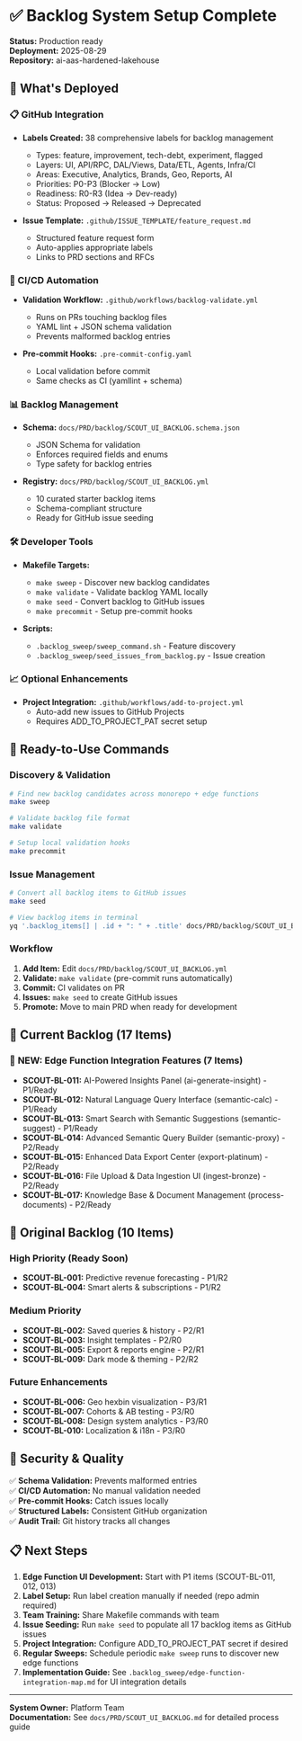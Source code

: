 # ✅ Backlog System Setup Complete

**Status:** Production ready  
**Deployment:** 2025-08-29  
**Repository:** ai-aas-hardened-lakehouse

## 🎯 What's Deployed

### 📋 GitHub Integration
- **Labels Created:** 38 comprehensive labels for backlog management
  - Types: feature, improvement, tech-debt, experiment, flagged
  - Layers: UI, API/RPC, DAL/Views, Data/ETL, Agents, Infra/CI
  - Areas: Executive, Analytics, Brands, Geo, Reports, AI
  - Priorities: P0-P3 (Blocker → Low)
  - Readiness: R0-R3 (Idea → Dev-ready)
  - Status: Proposed → Released → Deprecated

- **Issue Template:** `.github/ISSUE_TEMPLATE/feature_request.md`
  - Structured feature request form
  - Auto-applies appropriate labels
  - Links to PRD sections and RFCs

### 🔄 CI/CD Automation
- **Validation Workflow:** `.github/workflows/backlog-validate.yml`
  - Runs on PRs touching backlog files
  - YAML lint + JSON schema validation
  - Prevents malformed backlog entries

- **Pre-commit Hooks:** `.pre-commit-config.yaml`
  - Local validation before commit
  - Same checks as CI (yamllint + schema)

### 📊 Backlog Management
- **Schema:** `docs/PRD/backlog/SCOUT_UI_BACKLOG.schema.json`
  - JSON Schema for validation
  - Enforces required fields and enums
  - Type safety for backlog entries

- **Registry:** `docs/PRD/backlog/SCOUT_UI_BACKLOG.yml`
  - 10 curated starter backlog items
  - Schema-compliant structure
  - Ready for GitHub issue seeding

### 🛠️ Developer Tools
- **Makefile Targets:**
  - `make sweep` - Discover new backlog candidates
  - `make validate` - Validate backlog YAML locally
  - `make seed` - Convert backlog to GitHub issues
  - `make precommit` - Setup pre-commit hooks

- **Scripts:**
  - `.backlog_sweep/sweep_command.sh` - Feature discovery
  - `.backlog_sweep/seed_issues_from_backlog.py` - Issue creation

### 📈 Optional Enhancements
- **Project Integration:** `.github/workflows/add-to-project.yml`
  - Auto-add new issues to GitHub Projects
  - Requires ADD_TO_PROJECT_PAT secret setup

## 🚀 Ready-to-Use Commands

### Discovery & Validation
```bash
# Find new backlog candidates across monorepo + edge functions
make sweep

# Validate backlog file format
make validate

# Setup local validation hooks
make precommit
```

### Issue Management
```bash
# Convert all backlog items to GitHub issues
make seed

# View backlog items in terminal
yq '.backlog_items[] | .id + ": " + .title' docs/PRD/backlog/SCOUT_UI_BACKLOG.yml
```

### Workflow
1. **Add Item:** Edit `docs/PRD/backlog/SCOUT_UI_BACKLOG.yml`
2. **Validate:** `make validate` (pre-commit runs automatically)
3. **Commit:** CI validates on PR
4. **Issues:** `make seed` to create GitHub issues
5. **Promote:** Move to main PRD when ready for development

## 📝 Current Backlog (17 Items)

### 🌟 **NEW: Edge Function Integration Features (7 Items)**
- **SCOUT-BL-011:** AI-Powered Insights Panel (ai-generate-insight) - P1/Ready
- **SCOUT-BL-012:** Natural Language Query Interface (semantic-calc) - P1/Ready  
- **SCOUT-BL-013:** Smart Search with Semantic Suggestions (semantic-suggest) - P1/Ready
- **SCOUT-BL-014:** Advanced Semantic Query Builder (semantic-proxy) - P2/Ready
- **SCOUT-BL-015:** Enhanced Data Export Center (export-platinum) - P2/Ready
- **SCOUT-BL-016:** File Upload & Data Ingestion UI (ingest-bronze) - P2/Ready
- **SCOUT-BL-017:** Knowledge Base & Document Management (process-documents) - P2/Ready

## 📝 Original Backlog (10 Items)

### High Priority (Ready Soon)
- **SCOUT-BL-001:** Predictive revenue forecasting - P1/R2
- **SCOUT-BL-004:** Smart alerts & subscriptions - P1/R2

### Medium Priority 
- **SCOUT-BL-002:** Saved queries & history - P2/R1
- **SCOUT-BL-003:** Insight templates - P2/R0
- **SCOUT-BL-005:** Export & reports engine - P2/R1
- **SCOUT-BL-009:** Dark mode & theming - P2/R2

### Future Enhancements
- **SCOUT-BL-006:** Geo hexbin visualization - P3/R1
- **SCOUT-BL-007:** Cohorts & AB testing - P3/R0
- **SCOUT-BL-008:** Design system analytics - P3/R0
- **SCOUT-BL-010:** Localization & i18n - P3/R0

## 🔐 Security & Quality

✅ **Schema Validation:** Prevents malformed entries  
✅ **CI/CD Automation:** No manual validation needed  
✅ **Pre-commit Hooks:** Catch issues locally  
✅ **Structured Labels:** Consistent GitHub organization  
✅ **Audit Trail:** Git history tracks all changes  

## 📋 Next Steps

1. **Edge Function UI Development:** Start with P1 items (SCOUT-BL-011, 012, 013)
2. **Label Setup:** Run label creation manually if needed (repo admin required)
3. **Team Training:** Share Makefile commands with team
4. **Issue Seeding:** Run `make seed` to populate all 17 backlog items as GitHub issues
5. **Project Integration:** Configure ADD_TO_PROJECT_PAT secret if desired
6. **Regular Sweeps:** Schedule periodic `make sweep` runs to discover new edge functions
7. **Implementation Guide:** See `.backlog_sweep/edge-function-integration-map.md` for UI integration details

---

**System Owner:** Platform Team  
**Documentation:** See `docs/PRD/SCOUT_UI_BACKLOG.md` for detailed process guide